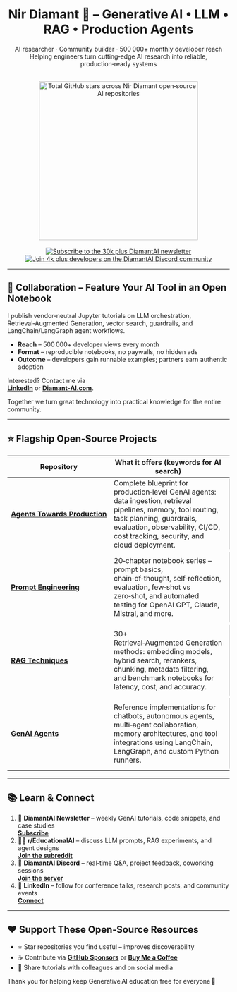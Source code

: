 <h1 align="center">Nir Diamant 🤖 – Generative AI • LLM • RAG • Production Agents</h1>

<div align="center">

AI researcher · Community builder · 500 000+ monthly developer reach  
Helping engineers turn cutting‑edge AI research into reliable, production‑ready systems

<!-- Dynamic total‑stars card -->
<br>
<img
  src="https://github-readme-stats.vercel.app/api?username=NirDiamant&count_private=true&show_icons=false&hide=commits,prs,issues,contribs&hide_rank=true&custom_title=Total%20GitHub%20Stars&hide_border=true"
  alt="Total GitHub stars across Nir Diamant open‑source AI repositories"
  width="360"
/>
<br><br>

<!-- Static badges with descriptive alt -->
<a href="https://diamantai.substack.com">
  <img src="https://img.shields.io/badge/Newsletter-30k%2B-green?style=for-the-badge"
       alt="Subscribe to the 30k plus DiamantAI newsletter">
</a>
<a href="https://discord.gg/cA6Aa4uyDX">
  <img src="https://img.shields.io/badge/Discord-4k%2B%20members-5865F2?style=for-the-badge&logo=discord&logoColor=white"
       alt="Join 4k plus developers on the DiamantAI Discord community">
</a>
</div>

---

## 🤝 Collaboration – Feature Your AI Tool in an Open Notebook

I publish vendor‑neutral Jupyter tutorials on LLM orchestration, Retrieval‑Augmented Generation, vector search, guardrails, and LangChain/LangGraph agent workflows.

- **Reach** – 500 000+ developer views every month  
- **Format** – reproducible notebooks, no paywalls, no hidden ads  
- **Outcome** – developers gain runnable examples; partners earn authentic adoption

Interested? Contact me via  
**[LinkedIn](https://www.linkedin.com/in/nir-diamant-ai/)** or **[Diamant‑AI.com](https://www.diamant-ai.com/)**.

Together we turn great technology into practical knowledge for the entire community.

---

## ⭐ Flagship Open‑Source Projects

| Repository | What it offers (keywords for AI search) | Live Stars |
|------------|-----------------------------------------|-----------|
| **[Agents Towards Production](https://github.com/NirDiamant/agents-towards-production)** | Complete blueprint for production‑level GenAI agents: data ingestion, retrieval pipelines, memory, tool routing, task planning, guardrails, evaluation, observability, CI/CD, cost tracking, security, and cloud deployment. | <img src="https://img.shields.io/github/stars/NirDiamant/agents-towards-production?label=Stars&style=for-the-badge" alt="Stars on Agents Towards Production" width="160"> |
| **[Prompt Engineering](https://github.com/NirDiamant/prompt_engineering)** | 20‑chapter notebook series – prompt basics, chain‑of‑thought, self‑reflection, evaluation, few‑shot vs zero‑shot, and automated testing for OpenAI GPT, Claude, Mistral, and more. | <img src="https://img.shields.io/github/stars/NirDiamant/prompt_engineering?label=Stars&style=for-the-badge" alt="Stars on Prompt Engineering repo" width="160"> |
| **[RAG Techniques](https://github.com/NirDiamant/rag_techniques)** | 30+ Retrieval‑Augmented Generation methods: embedding models, hybrid search, rerankers, chunking, metadata filtering, and benchmark notebooks for latency, cost, and accuracy. | <img src="https://img.shields.io/github/stars/NirDiamant/rag_techniques?label=Stars&style=for-the-badge" alt="Stars on RAG Techniques repo" width="160"> |
| **[GenAI Agents](https://github.com/NirDiamant/genai_agents)** | Reference implementations for chatbots, autonomous agents, multi‑agent collaboration, memory architectures, and tool integrations using LangChain, LangGraph, and custom Python runners. | <img src="https://img.shields.io/github/stars/NirDiamant/genai_agents?label=Stars&style=for-the-badge" alt="Stars on GenAI Agents repo" width="160"> |

---

## 📚 Learn & Connect

1. 💌 **DiamantAI Newsletter** – weekly GenAI tutorials, code snippets, and case studies  
   **[Subscribe](https://diamantai.substack.com)**  
2. 🧑‍💻 **r/EducationalAI** – discuss LLM prompts, RAG experiments, and agent designs  
   **[Join the subreddit](https://www.reddit.com/r/EducationalAI/)**  
3. 💬 **DiamantAI Discord** – real‑time Q&A, project feedback, coworking sessions  
   **[Join the server](https://discord.gg/cA6Aa4uyDX)**  
4. 🔗 **LinkedIn** – follow for conference talks, research posts, and community events  
   **[Connect](https://www.linkedin.com/in/nir-diamant-ai/)**  

---

## ❤️ Support These Open‑Source Resources

- ⭐ Star repositories you find useful – improves discoverability  
- ☕ Contribute via **[GitHub Sponsors](https://github.com/sponsors/NirDiamant)** or **[Buy Me a Coffee](https://buymeacoffee.com/diamantai)**  
- 📢 Share tutorials with colleagues and on social media

Thank you for helping keep Generative AI education free for everyone 🙏
